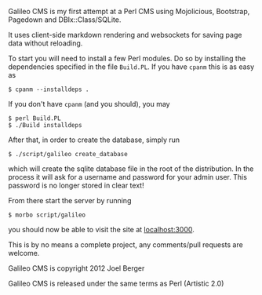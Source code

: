Galileo CMS is my first attempt at a Perl CMS using Mojolicious, Bootstrap, Pagedown and DBIx::Class/SQLite.

It uses client-side markdown rendering and websockets for saving page data without reloading.

To start you will need to install a few Perl modules. Do so by installing the dependencies specified in the file `Build.PL`. If you have `cpanm` this is as easy as

    $ cpanm --installdeps .

If you don't have `cpanm` (and you should), you may

    $ perl Build.PL
    $ ./Build installdeps

After that, in order to create the database, simply run

    $ ./script/galileo create_database

which will create the sqlite database file in the root of the distribution. In the process it will ask for a username and password for your admin user. This password is no longer stored in clear text!

From there start the server by running

    $ morbo script/galileo

you should now be able to visit the site at [localhost:3000](http://localhost:3000).

This is by no means a complete project, any comments/pull requests are welcome.

Galileo CMS is copyright 2012 Joel Berger

Galileo CMS is released under the same terms as Perl (Artistic 2.0)

